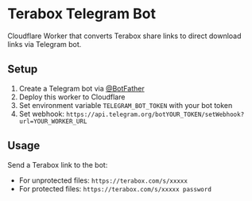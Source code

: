 # Terabox Telegram Bot

Cloudflare Worker that converts Terabox share links to direct download links via Telegram bot.

## Setup

1. Create a Telegram bot via [@BotFather](https://t.me/BotFather)
2. Deploy this worker to Cloudflare
3. Set environment variable `TELEGRAM_BOT_TOKEN` with your bot token
4. Set webhook: `https://api.telegram.org/botYOUR_TOKEN/setWebhook?url=YOUR_WORKER_URL`

## Usage

Send a Terabox link to the bot:
- For unprotected files: `https://terabox.com/s/xxxxx`
- For protected files: `https://terabox.com/s/xxxxx password`
